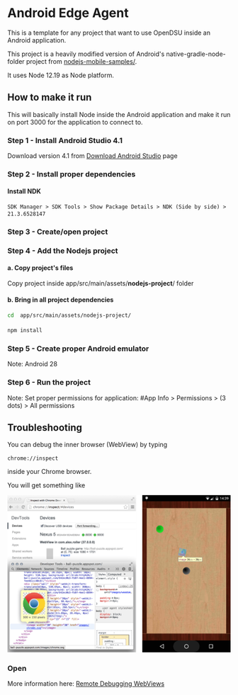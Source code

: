 # Android Edge Agent

This is a template for any project that want to use OpenDSU inside an Android application.

This project is a heavily modified version of Android's native-gradle-node-folder project
from [nodejs-mobile-samples/](https://github.com/janeasystems/nodejs-mobile-samples/).

It uses Node 12.19 as Node platform.

## How to make it run

This will basically install Node inside the Android application and
make it run on port 3000 for the application to connect to.

### Step 1 - Install Android Studio 4.1

Download version 4.1 from [Download Android Studio](https://developer.android.com/studio) page

### Step 2 - Install proper dependencies

#### Install NDK
    SDK Manager > SDK Tools > Show Package Details > NDK (Side by side) > 21.3.6528147

### Step 3 - Create/open project


### Step 4 - Add the Nodejs project

#### a. Copy project's files

Copy project inside app/src/main/assets/**nodejs-project**/ folder


#### b. Bring in all project dependencies
```sh
cd  app/src/main/assets/nodejs-project/

npm install
```

### Step 5 - Create proper Android emulator

Note: Android 28

### Step 6 - Run the project

Note: Set proper permissions for application: #App Info > Permissions > (3 dots) > All permissions

## Troubleshooting

You can debug the inner browser (WebView) by typing

```
chrome://inspect
```

inside your Chrome browser.

You will get something like

![alt text](./webview-debugging.png "Webview Debugging")


### Open

More information here: [Remote Debugging WebViews](https://developers.google.com/web/tools/chrome-devtools/remote-debugging/webviews)
